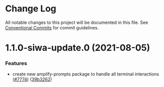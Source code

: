 # Change Log

All notable changes to this project will be documented in this file.
See [Conventional Commits](https://conventionalcommits.org) for commit guidelines.

# 1.1.0-siwa-update.0 (2021-08-05)


### Features

* create new amplify-prompts package to handle all terminal interactions ([#7774](https://github.com/aws-amplify/amplify-cli/issues/7774)) ([39b3262](https://github.com/aws-amplify/amplify-cli/commit/39b326202283f402f82d7e38a830acdc3845a8d7))
